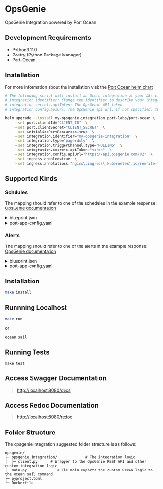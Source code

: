 # OpsGenie

OpsGenie Integration powered by Port Ocean


## Development Requirements

- Python3.11.0
- Poetry (Python Package Manager)
- Port-Ocean

## Installation
For more information about the installation visit the [Port Ocean helm chart](https://github.com/port-labs/helm-charts/tree/main/charts/port-ocean)

```bash
# The following script will install an Ocean integration at your K8s cluster using helm
# integration.identifier: Change the identifier to describe your integration
# integration.secrets.apiToken: The OpsGenie API token
# integration.config.apiUrl: The OpsGenie api url. If not specified, the default will be https://api.opsgenie.com/v2. If you are using the EU instance of Opsgenie, the apiURL needs to be https://api.eu.opsgenie.com/v2 for requests to be executed.

helm upgrade --install my-opsgenie-integration port-labs/port-ocean \
	--set port.clientId="CLIENT_ID"  \
	--set port.clientSecret="CLIENT_SECRET"  \
	--set initializePortResources=true  \
	--set integration.identifier="my-opsgenie-integration"  \
	--set integration.type="pagerduty"  \
	--set integration.triggerChannel.type="POLLING"  \
	--set integration.secrets.apiToken="token"  \
    --set integration.config.apiUrl="https://api.opsgenie.com/v2"  \
    --set ingress.enabled=true  \
    --set ingress.annotations."nginx\.ingress\.kubernetes\.io/rewrite-target"= / 
```
## Supported Kinds
### Schdules
The mapping should refer to one of the schedules in the example response: [OpsGenie documentation](https://docs.opsgenie.com/docs/schedule-api)

<details>
<summary>blueprint.json</summary>

```json
{
    "identifier":"opsGenieSchedule",
    "description":"This blueprint represents an opsGenie schedule in our software catalog",
    "title":"OpsGenie Schedule",
    "icon":"OpsGenie",
    "schema":{
        "properties":{
            "description":{
            "title":"Description",
            "type":"string"
            },
            "enabled":{
            "title":"Enabled",
            "type":"boolean"
            },
            "oncall":{
            "type": "array",
            "items": {
                "type": "string",
                "format": "user"
            },
            "title": "On Call"
            },
            "rotations":{
            "title":"Rotations",
            "type":"array"
            }
        },
        "required":[]
    },
    "mirrorProperties":{},
    "calculationProperties":{},
    "relations":{}
}
```
</details>
<details>
  <summary>port-app-config.yaml</summary>

```yaml
resources:
  - kind: schedules
    selector:
      query: 'true'
    port:
      entity:
        mappings:
          identifier: .id
          title: .name
          blueprint: '"opsGenieSchedule"'
          properties:
            description: .description
            enabled: .enabled
            oncall: .oncall_users
            rotations: .rotations
```
</details>

### Alerts
The mapping should refer to one of the alerts in the example response: [OpsGenie documentation](https://docs.opsgenie.com/docs/alert-api#list-alerts)

<details>
<summary>blueprint.json</summary>

```json
{
    "identifier":"opsGenieAlert",
    "description":"This blueprint represents an OpsGenie alert in our software catalog",
    "title":"OpsGenie Alert",
    "icon":"OpsGenie",
    "schema":{
        "properties":{
            "status":{
            "type":"string",
            "title":"Status",
            "enum": ["closed", "open"],
            "enumColors": {
                "closed": "green",
                "open": "red"
            },
            "description":"The status of the alert"
            },
            "acknowledged":{
            "type":"boolean",
            "title":"Acknowledged"
            },
            "tags":{
            "type":"array",
            "items":{
                "type":"string"
            },
            "title":"Tags"
            },
            "responders":{
            "type":"array",
            "title":"Responders",
            "description":"Responders to the alert"
            },
            "priority":{
            "type":"string",
            "title":"Priority"
            },
            "sourceName":{
            "type":"string",
            "title":"Source Name",
            "description":"Alert source name"
            },
            "createdBy":{
            "title":"Created By",
            "type":"string",
            "format":"user"
            },
            "createdAt":{
            "title":"Create At",
            "type":"string",
            "format":"date-time"
            },
            "updatedAt":{
            "title":"Updated At",
            "type":"string",
            "format":"date-time"
            }
        },
        "required":[]
    },
    "mirrorProperties":{},
    "calculationProperties":{},
    "relations":{}
}
```
</details>
<details>
  <summary>port-app-config.yaml</summary>

```yaml
resources:
  - kind: alerts
    selector:
      query: 'true'
    port:
      entity:
        mappings:
          identifier: .id
          title: .message
          blueprint: '"opsGenieAlert"'
          properties:
            status: .status
            acknowledged: .acknowledged
            responders: .responders
            priority: .priority
            sourceName: .source
            tags: .tags
            createdBy: .owner
            createdAt: .createdAt
            updatedAt: .updatedAt
```
</details>

## Installation

```sh
make install
```

## Runnning Localhost
```sh
make run
```
or
```sh
ocean sail
```

## Running Tests

`make test`

## Access Swagger Documentation

> <http://localhost:8080/docs>

## Access Redoc Documentation

> <http://localhost:8080/redoc>


## Folder Structure
The opsgenie integration suggested folder structure is as follows:

```
opsgenie/
├─ opsgenie_integration/             # The integration logic
│  ├─ client.py      # Wrapper to the OpsGenie REST API and other custom integration logic
├─ main.py              # The main exports the custom Ocean logic to the ocean sail command
├─ pyproject.toml
└─ Dockerfile
```